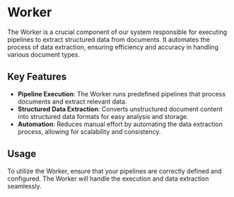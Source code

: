 # Worker

The Worker is a crucial component of our system responsible for executing pipelines to extract structured data from documents. It automates the process of data extraction, ensuring efficiency and accuracy in handling various document types.

## Key Features

- **Pipeline Execution**: The Worker runs predefined pipelines that process documents and extract relevant data.
- **Structured Data Extraction**: Converts unstructured document content into structured data formats for easy analysis and storage.
- **Automation**: Reduces manual effort by automating the data extraction process, allowing for scalability and consistency.

## Usage

To utilize the Worker, ensure that your pipelines are correctly defined and configured. The Worker will handle the execution and data extraction seamlessly.
